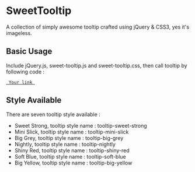 # SweetTooltip 

A collection of simply awesome tooltip crafted using jQuery & CSS3, yes it's imageless.

## Basic Usage 

Include jQuery.js, sweet-tooltip.js and sweet-tooltip.css, then call tooltip by following code :
<code>	
	<a href="#" 
		class="sweet-tooltip" 
		data-style-tooltip="tooltip-style-name" 
		data-text-tooltip="Tooltip text">
		Your link
	</a>
</code>

## Style Available

There are seven tooltip style available :
* Sweet Strong, tooltip style name : tooltip-sweet-strong
* Mini Slick, tooltip style name : tooltip-mini-slick
* Big Grey, tooltip style name : tooltip-big-grey
* Nightly, tooltip style name : tooltip-nightly
* Shiny Red,  tooltip style name : tooltip-shiny-red
* Soft Blue,  tooltip style name : tooltip-soft-blue
* Big Yellow,  tooltip style name : tooltip-big-yellow
